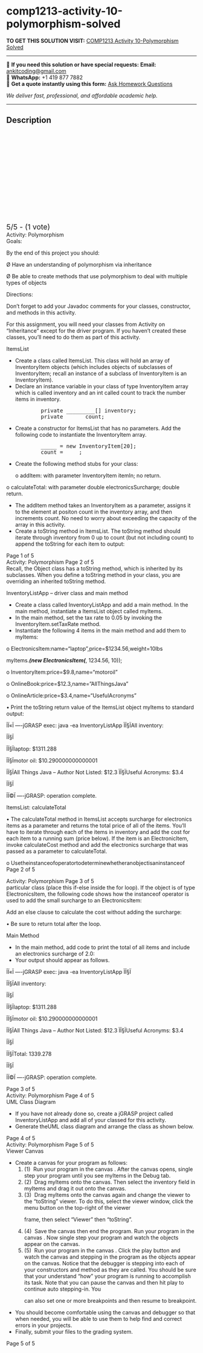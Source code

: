 # comp1213-activity-10-polymorphism-solved
**TO GET THIS SOLUTION VISIT:** [COMP1213 Activity 10-Polymorphism  Solved](https://www.ankitcodinghub.com/product/comp1213-activity-10-polymorphism-solved/)


---

📩 **If you need this solution or have special requests:** **Email:** ankitcoding@gmail.com  
📱 **WhatsApp:** +1 419 877 7882  
📄 **Get a quote instantly using this form:** [Ask Homework Questions](https://www.ankitcodinghub.com/services/ask-homework-questions/)

*We deliver fast, professional, and affordable academic help.*

---

<h2>Description</h2>



<div class="kk-star-ratings kksr-auto kksr-align-center kksr-valign-top" data-payload="{&quot;align&quot;:&quot;center&quot;,&quot;id&quot;:&quot;95528&quot;,&quot;slug&quot;:&quot;default&quot;,&quot;valign&quot;:&quot;top&quot;,&quot;ignore&quot;:&quot;&quot;,&quot;reference&quot;:&quot;auto&quot;,&quot;class&quot;:&quot;&quot;,&quot;count&quot;:&quot;1&quot;,&quot;legendonly&quot;:&quot;&quot;,&quot;readonly&quot;:&quot;&quot;,&quot;score&quot;:&quot;5&quot;,&quot;starsonly&quot;:&quot;&quot;,&quot;best&quot;:&quot;5&quot;,&quot;gap&quot;:&quot;4&quot;,&quot;greet&quot;:&quot;Rate this product&quot;,&quot;legend&quot;:&quot;5\/5 - (1 vote)&quot;,&quot;size&quot;:&quot;24&quot;,&quot;title&quot;:&quot;COMP1213 Activity 10-Polymorphism&nbsp; Solved&quot;,&quot;width&quot;:&quot;138&quot;,&quot;_legend&quot;:&quot;{score}\/{best} - ({count} {votes})&quot;,&quot;font_factor&quot;:&quot;1.25&quot;}">

<div class="kksr-stars">

<div class="kksr-stars-inactive">
            <div class="kksr-star" data-star="1" style="padding-right: 4px">


<div class="kksr-icon" style="width: 24px; height: 24px;"></div>
        </div>
            <div class="kksr-star" data-star="2" style="padding-right: 4px">


<div class="kksr-icon" style="width: 24px; height: 24px;"></div>
        </div>
            <div class="kksr-star" data-star="3" style="padding-right: 4px">


<div class="kksr-icon" style="width: 24px; height: 24px;"></div>
        </div>
            <div class="kksr-star" data-star="4" style="padding-right: 4px">


<div class="kksr-icon" style="width: 24px; height: 24px;"></div>
        </div>
            <div class="kksr-star" data-star="5" style="padding-right: 4px">


<div class="kksr-icon" style="width: 24px; height: 24px;"></div>
        </div>
    </div>

<div class="kksr-stars-active" style="width: 138px;">
            <div class="kksr-star" style="padding-right: 4px">


<div class="kksr-icon" style="width: 24px; height: 24px;"></div>
        </div>
            <div class="kksr-star" style="padding-right: 4px">


<div class="kksr-icon" style="width: 24px; height: 24px;"></div>
        </div>
            <div class="kksr-star" style="padding-right: 4px">


<div class="kksr-icon" style="width: 24px; height: 24px;"></div>
        </div>
            <div class="kksr-star" style="padding-right: 4px">


<div class="kksr-icon" style="width: 24px; height: 24px;"></div>
        </div>
            <div class="kksr-star" style="padding-right: 4px">


<div class="kksr-icon" style="width: 24px; height: 24px;"></div>
        </div>
    </div>
</div>


<div class="kksr-legend" style="font-size: 19.2px;">
            5/5 - (1 vote)    </div>
    </div>
<div class="page" title="Page 1">
<div class="layoutArea">
<div class="column">
Activity: Polymorphism

</div>
</div>
<div class="layoutArea">
<div class="column">
Goals:

By the end of this project you should:

Ø Have an understanding of polymorphism via inheritance

Ø Be able to create methods that use polymorphism to deal with multiple types of objects

Directions:

Don’t forget to add your Javadoc comments for your classes, constructor, and methods in this activity.

For this assignment, you will need your classes from Activity on “Inheritance” except for the driver program. If you haven’t created these classes, you’ll need to do them as part of this activity.

ItemsList

<ul>
<li>Create a class called ItemsList. This class will hold an array of InventoryItem objects (which includes objects of subclasses of InventoryItem; recall an instance of a subclass of InventoryItem is an InventoryItem).</li>
<li>Declare an instance variable in your class of type InventoryItem array which is called inventory and an int called count to track the number items in inventory.
<pre>        private _________[] inventory;
        private _____ count;
</pre>
</li>
<li>Create a constructor for ItemsList that has no parameters. Add the following code to instantiate the InventoryItem array.
<pre>        _____ = new InventoryItem[20];
        count = ____;
</pre>
</li>
<li>Create the following method stubs for your class:

o addItem: with parameter InventoryItem itemIn; no return.</li>
</ul>
o calculateTotal: with parameter double electronicsSurcharge; double return.

<ul>
<li>The addItem method takes an InventoryItem as a parameter, assigns it to the element at positon count in the inventory array, and then increments count. No need to worry about exceeding the capacity of the array in this activity.</li>
<li>Create a toString method in ItemsList. The toString method should iterate through inventory from 0 up to count (but not including count) to append the toString for each item to output:</li>
</ul>
</div>
</div>
<div class="layoutArea">
<div class="column">
Page 1 of 5

</div>
</div>
</div>
<div class="page" title="Page 2">
<div class="layoutArea">
<div class="column">
Activity: Polymorphism Page 2 of 5

</div>
</div>
<div class="layoutArea">
<div class="column">
Recall, the Object class has a toString method, which is inherited by its subclasses. When you define a toString method in your class, you are overriding an inherited toString method.

InventoryListApp – driver class and main method

<ul>
<li>Create a class called InventoryListApp and add a main method. In the main method, instantiate a ItemsList object called myItems.</li>
<li>In the main method, set the tax rate to 0.05 by invoking the InventoryItem.setTaxRate method.</li>
<li>Instantiate the following 4 items in the main method and add them to myItems:</li>
</ul>
o ElectronicsItem:name=“laptop”,price=$1234.56,weight=10lbs

myItems._____(new ElectronicsItem(_____, 1234.56, 10));

o InventoryItem:price=$9.8,name=“motoroil”

o OnlineBook:price=$12.3,name=”AllThingsJava”

o OnlineArticle:price=$3.4,name=“UsefulAcronyms”

• Print the toString return value of the ItemsList object myItems to standard output:

</div>
</div>
<div class="section">
<div class="layoutArea">
<div class="column">
ÏÏ«Ï —-jGRASP exec: java -ea InventoryListApp ÏÏ§ÏAll inventory:

ÏÏ§Ï

ÏÏ§Ïlaptop: $1311.288

ÏÏ§Ïmotor oil: $10.290000000000001

ÏÏ§ÏAll Things Java – Author Not Listed: $12.3 ÏÏ§ÏUseful Acronyms: $3.4

ÏÏ§Ï

ÏÏ©Ï —-jGRASP: operation complete.

</div>
</div>
</div>
<div class="layoutArea">
<div class="column">
ItemsList: calculateTotal

• The calculateTotal method in ItemsList accepts surcharge for electronics items as a parameter and returns the total price of all of the items. You’ll have to iterate through each of the items in inventory and add the cost for each item to a running sum (price below). If the item is an ElectronicItem, invoke calculateCost method and add the electronics surcharge that was passed as a parameter to calculateTotal.

o Usetheinstanceofoperatortodeterminewhetheranobjectisaninstanceof Page 2 of 5

</div>
</div>
</div>
<div class="page" title="Page 3">
<div class="layoutArea">
<div class="column">
Activity: Polymorphism Page 3 of 5

</div>
</div>
<div class="layoutArea">
<div class="column">
particular class (place this if-else inside the for loop). If the object is of type ElectronicsItem, the following code shows how the instanceof operator is used to add the small surcharge to an ElectronicsItem:

Add an else clause to calculate the cost without adding the surcharge:

• Be sure to return total after the loop.

Main Method

<ul>
<li>In the main method, add code to print the total of all items and include an electronics surcharge of 2.0:</li>
<li>Your output should appear as follows.</li>
</ul>
</div>
</div>
<div class="section">
<div class="layoutArea">
<div class="column">
ÏÏ«Ï —-jGRASP exec: java -ea InventoryListApp ÏÏ§Ï

ÏÏ§ÏAll inventory:

ÏÏ§Ï

ÏÏ§Ïlaptop: $1311.288

ÏÏ§Ïmotor oil: $10.290000000000001

ÏÏ§ÏAll Things Java – Author Not Listed: $12.3 ÏÏ§ÏUseful Acronyms: $3.4

ÏÏ§Ï

ÏÏ§ÏTotal: 1339.278

ÏÏ§Ï

ÏÏ©Ï —-jGRASP: operation complete.

</div>
</div>
</div>
<div class="layoutArea">
<div class="column">
Page 3 of 5

</div>
</div>
</div>
<div class="page" title="Page 4">
<div class="layoutArea">
<div class="column">
Activity: Polymorphism Page 4 of 5

</div>
</div>
<div class="layoutArea">
<div class="column">
UML Class Diagram

<ul>
<li>If you have not already done so, create a jGRASP project called InventoryListApp and add all of your classed for this activity.</li>
<li>Generate theUML class diagram and arrange the class as shown below.</li>
</ul>
</div>
</div>
<div class="layoutArea">
<div class="column">
Page 4 of 5

</div>
</div>
</div>
<div class="page" title="Page 5">
<div class="layoutArea">
<div class="column">
Activity: Polymorphism Page 5 of 5

</div>
</div>
<div class="layoutArea">
<div class="column">
Viewer Canvas

<ul>
<li>Create a canvas for your program as follows:
<ol>
<li>(1) &nbsp;Run your program in the canvas . After the canvas opens, single step your program
until you see myItems in the Debug tab.
</li>
<li>(2) &nbsp;Drag myItems onto the canvas. Then select the inventory field in myItems and drag it
out onto the canvas.
</li>
<li>(3) &nbsp;Drag myItems onto the canvas again and change the viewer to the “toString” viewer. To
do this, select the viewer window, click the menu button on the top-right of the viewer

frame, then select “Viewer” then “toString”.
</li>
<li>(4) &nbsp;Save the canvas then end the program. Run your program in the canvas . Now single
step your program and watch the objects appear on the canvas.
</li>
<li>(5) &nbsp;Run your program in the canvas . Click the play button and watch the canvas and
stepping in the program as the objects appear on the canvas. Notice that the debugger is stepping into each of your constructors and method as they are called. You should be sure that your understand “how” your program is running to accomplish its task. Note that you can pause the canvas and then hit play to continue auto stepping-in. You

can also set one or more breakpoints and then resume to breakpoint.
</li>
</ol>
</li>
<li>You should become comfortable using the canvas and debugger so that when needed, you will be able to use them to help find and correct errors in your projects.</li>
<li>Finally, submit your files to the grading system.</li>
</ul>
</div>
</div>
<div class="layoutArea">
<div class="column">
Page 5 of 5

</div>
</div>
</div>
